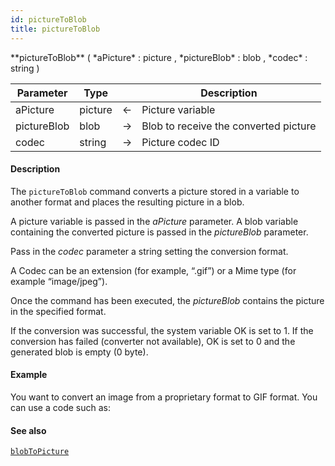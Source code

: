 ```yaml
---
id: pictureToBlob
title: pictureToBlob
---
```




<!-- REF #_command_.pictureToBlob.Syntax -->**pictureToBlob** ( *aPicture* : picture , *pictureBlob* : blob , *codec* : string )<!-- END REF -->


<!-- REF #_command_.pictureToBlob.Params -->
|Parameter|Type||Description|
|---------|--- |:---:|------|
|aPicture|picture|<-|Picture variable|
|pictureBlob|blob|->|Blob to receive the converted picture|
|codec|string|->|Picture codec ID|
<!-- END REF -->

#### Description

The `pictureToBlob` command<!-- REF #_command_.pictureToBlob.Summary --> converts a picture stored in a variable to another format and places the resulting picture in a blob<!-- END REF -->.

A picture variable is passed in the *aPicture* parameter. A blob variable containing the converted picture is passed in the *pictureBlob* parameter.

Pass in the *codec* parameter a string setting the conversion format.

A Codec can be an extension (for example, “.gif”) or a Mime type (for example “image/jpeg”).

Once the command has been executed, the *pictureBlob* contains the picture in the specified format.

If the conversion was successful, the system variable OK is set to 1. If the conversion has failed (converter not available), OK is set to 0 and the generated blob is empty (0 byte).

#### Example

You want to convert an image from a proprietary format to GIF format. You can use a code such as:


#### See also

[`blobToPicture`](#blobtopicture)
